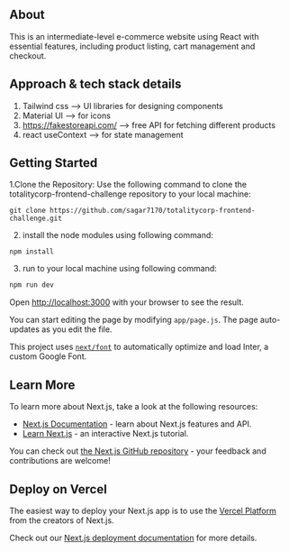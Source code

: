 ## About 
This is an intermediate-level e-commerce website using React with essential features, including product listing, cart management and checkout.

## Approach & tech stack details
1. Tailwind css --> UI libraries for designing components
2. Material UI  --> for icons
3. https://fakestoreapi.com/ --> free API for fetching different products
4. react useContext --> for state management
   
## Getting Started

1.Clone the Repository: Use the following command to clone the totalitycorp-frontend-challenge repository to your local machine:

```base
git clone https://github.com/sagar7170/totalitycorp-frontend-challenge.git
```
2. install the node modules using following command:
```base
npm install
```
3. run to your local machine using following command:
```bash
npm run dev
```
Open [http://localhost:3000](http://localhost:3000) with your browser to see the result.

You can start editing the page by modifying `app/page.js`. The page auto-updates as you edit the file.

This project uses [`next/font`](https://nextjs.org/docs/basic-features/font-optimization) to automatically optimize and load Inter, a custom Google Font.




## Learn More

To learn more about Next.js, take a look at the following resources:

- [Next.js Documentation](https://nextjs.org/docs) - learn about Next.js features and API.
- [Learn Next.js](https://nextjs.org/learn) - an interactive Next.js tutorial.

You can check out [the Next.js GitHub repository](https://github.com/vercel/next.js/) - your feedback and contributions are welcome!

## Deploy on Vercel

The easiest way to deploy your Next.js app is to use the [Vercel Platform](https://vercel.com/new?utm_medium=default-template&filter=next.js&utm_source=create-next-app&utm_campaign=create-next-app-readme) from the creators of Next.js.

Check out our [Next.js deployment documentation](https://nextjs.org/docs/deployment) for more details.
